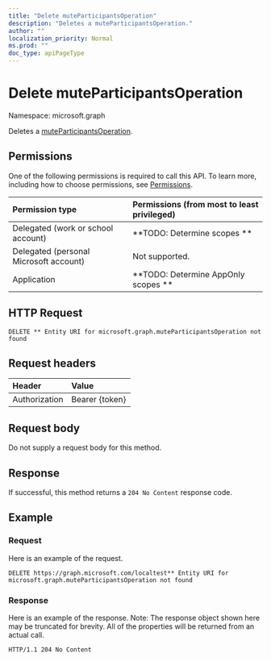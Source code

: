 ```yaml
---
title: "Delete muteParticipantsOperation"
description: "Deletes a muteParticipantsOperation."
author: ""
localization_priority: Normal
ms.prod: ""
doc_type: apiPageType
---
```


# Delete muteParticipantsOperation

Namespace: microsoft.graph

Deletes a [muteParticipantsOperation](../resources/muteparticipantsoperation.md).

## Permissions
One of the following permissions is required to call this API. To learn more, including how to choose permissions, see [Permissions](/concepts/permissions-reference.md).

|Permission type|Permissions (from most to least privileged)|
|:---|:---|
|Delegated (work or school account)|**TODO: Determine scopes **|
|Delegated (personal Microsoft account)|Not supported.|
|Application|**TODO: Determine AppOnly scopes **|

## HTTP Request
<!-- {
  "blockType": "ignored"
}
-->
``` http
DELETE ** Entity URI for microsoft.graph.muteParticipantsOperation not found
```

## Request headers
|Header|Value|
|:---|:---|
|Authorization|Bearer {token}|

## Request body
Do not supply a request body for this method.

## Response
If successful, this method returns a `204 No Content` response code.

## Example

### Request
Here is an example of the request.
<!-- {
  "blockType": "request",
  "name": "delete_muteparticipantsoperation"
}
-->
``` http
DELETE https://graph.microsoft.com/localtest** Entity URI for microsoft.graph.muteParticipantsOperation not found
```

### Response
Here is an example of the response. Note: The response object shown here may be truncated for brevity. All of the properties will be returned from an actual call.
<!-- {
  "blockType": "response",
  "truncated": true
}
-->
``` http
HTTP/1.1 204 No Content
```

